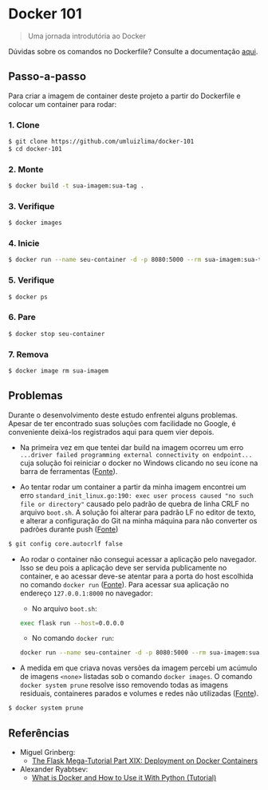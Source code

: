 # Docker 101
> Uma jornada introdutória ao Docker

Dúvidas sobre os comandos no Dockerfile? Consulte a documentação [aqui](https://docs.docker.com/engine/reference/builder/).


## Passo-a-passo
Para criar a imagem de container deste projeto a partir do Dockerfile e colocar
um container para rodar:

### 1. Clone
```sh
$ git clone https://github.com/umluizlima/docker-101
$ cd docker-101
```

### 2. Monte
```sh
$ docker build -t sua-imagem:sua-tag .
```

### 3. Verifique
```sh
$ docker images
```

### 4. Inicie
```sh
$ docker run --name seu-container -d -p 8080:5000 --rm sua-imagem:sua-tag
```

### 5. Verifique
```sh
$ docker ps
```

### 6. Pare
```sh
$ docker stop seu-container
```

### 7. Remova
```sh
$ docker image rm sua-imagem
```

## Problemas
Durante o desenvolvimento deste estudo enfrentei alguns problemas. Apesar de ter encontrado suas soluções com facilidade no Google, é conveniente deixá-los registrados aqui para quem vier depois.


- Na primeira vez em que tentei dar build na imagem ocorreu um erro `...driver failed programming external connectivity on endpoint...` cuja solução foi reiniciar o docker no Windows clicando no seu ícone na barra de ferramentas ([Fonte](https://stackoverflow.com/questions/44414130/docker-on-windows-10-driver-failed-programming-external-connectivity-on-endpoin)).

- Ao tentar rodar um container a partir da minha imagem encontrei um erro `standard_init_linux.go:190: exec user process caused "no such file or directory"` causado pelo padrão de quebra de linha CRLF no arquivo `boot.sh`. A solução foi alterar para padrão LF no editor de texto, e alterar a configuração do Git na minha máquina para não converter os padrões durante push ([Fonte](https://stackoverflow.com/questions/51508150/standard-init-linux-go190-exec-user-process-caused-no-such-file-or-directory))
```sh
$ git config core.autocrlf false
```

- Ao rodar o container não consegui acessar a aplicação pelo navegador. Isso se deu pois a aplicação deve ser servida publicamente no container, e ao acessar deve-se atentar para a porta do host escolhida no comando `docker run` ([Fonte](https://stackoverflow.com/questions/30323224/deploying-a-minimal-flask-app-in-docker-server-connection-issues)). Para acessar sua aplicação no endereço `127.0.0.1:8000` no navegador:
  - No arquivo `boot.sh`:
  ```sh
  exec flask run --host=0.0.0.0
  ```
  - No comando `docker run`:
  ```sh
  docker run --name seu-container -d -p 8080:5000 --rm sua-imagem:sua-tag
  ```

- A medida em que criava novas versões da imagem percebi um acúmulo de imagens `<none>` listadas sob o comando `docker images`. O comando `docker system prune` resolve isso removendo todas as imagens residuais, containeres parados e volumes e redes não utilizadas ([Fonte](https://forums.docker.com/t/how-to-remove-none-images-after-building/7050/14)).
```sh
$ docker system prune
```

## Referências
- Miguel Grinberg:
  - [The Flask Mega-Tutorial Part XIX: Deployment on Docker Containers](https://blog.miguelgrinberg.com/post/the-flask-mega-tutorial-part-xix-deployment-on-docker-containers)
- Alexander Ryabtsev:
  - [What is Docker and How to Use it With Python (Tutorial)](https://djangostars.com/blog/what-is-docker-and-how-to-use-it-with-python/)
